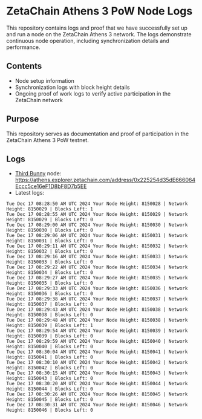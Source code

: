 # ZetaChain Athens 3 PoW Node Logs
This repository contains logs and proof that we have successfully set up and run a node on the ZetaChain Athens 3 network. The logs demonstrate continuous node operation, including synchronization details and performance.

## Contents
- Node setup information
- Synchronization logs with block height details
- Ongoing proof of work logs to verify active participation in the ZetaChain network

## Purpose
This repository serves as documentation and proof of participation in the ZetaChain Athens 3 PoW testnet.

## Logs

- [Third Bunny](https://thirdbunny.xyz/) node: https://athens.explorer.zetachain.com/address/0x225254d35dE666064Eccc5ce16eF1D8bF8D7b5EE
- Latest logs:
```
Tue Dec 17 08:28:50 AM UTC 2024 Your Node Height: 8150028 | Network Height: 8150029 | Blocks Left: 1
Tue Dec 17 08:28:55 AM UTC 2024 Your Node Height: 8150029 | Network Height: 8150029 | Blocks Left: 0
Tue Dec 17 08:29:00 AM UTC 2024 Your Node Height: 8150030 | Network Height: 8150030 | Blocks Left: 0
Tue Dec 17 08:29:06 AM UTC 2024 Your Node Height: 8150031 | Network Height: 8150031 | Blocks Left: 0
Tue Dec 17 08:29:11 AM UTC 2024 Your Node Height: 8150032 | Network Height: 8150032 | Blocks Left: 0
Tue Dec 17 08:29:16 AM UTC 2024 Your Node Height: 8150033 | Network Height: 8150033 | Blocks Left: 0
Tue Dec 17 08:29:22 AM UTC 2024 Your Node Height: 8150034 | Network Height: 8150034 | Blocks Left: 0
Tue Dec 17 08:29:27 AM UTC 2024 Your Node Height: 8150035 | Network Height: 8150035 | Blocks Left: 0
Tue Dec 17 08:29:33 AM UTC 2024 Your Node Height: 8150036 | Network Height: 8150036 | Blocks Left: 0
Tue Dec 17 08:29:38 AM UTC 2024 Your Node Height: 8150037 | Network Height: 8150037 | Blocks Left: 0
Tue Dec 17 08:29:43 AM UTC 2024 Your Node Height: 8150038 | Network Height: 8150038 | Blocks Left: 0
Tue Dec 17 08:29:48 AM UTC 2024 Your Node Height: 8150038 | Network Height: 8150039 | Blocks Left: 1
Tue Dec 17 08:29:54 AM UTC 2024 Your Node Height: 8150039 | Network Height: 8150039 | Blocks Left: 0
Tue Dec 17 08:29:59 AM UTC 2024 Your Node Height: 8150040 | Network Height: 8150040 | Blocks Left: 0
Tue Dec 17 08:30:04 AM UTC 2024 Your Node Height: 8150041 | Network Height: 8150041 | Blocks Left: 0
Tue Dec 17 08:30:10 AM UTC 2024 Your Node Height: 8150042 | Network Height: 8150042 | Blocks Left: 0
Tue Dec 17 08:30:15 AM UTC 2024 Your Node Height: 8150043 | Network Height: 8150043 | Blocks Left: 0
Tue Dec 17 08:30:20 AM UTC 2024 Your Node Height: 8150044 | Network Height: 8150044 | Blocks Left: 0
Tue Dec 17 08:30:26 AM UTC 2024 Your Node Height: 8150045 | Network Height: 8150045 | Blocks Left: 0
Tue Dec 17 08:30:31 AM UTC 2024 Your Node Height: 8150046 | Network Height: 8150046 | Blocks Left: 0
```
